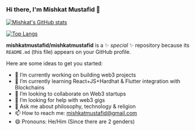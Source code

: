 ### Hi there, I'm Mishkat Mustafid 👋


[![Mishkat's GitHub stats](https://github-readme-stats.vercel.app/api?username=mishkatmustafid&count_private=true&theme=react&show_icons=true)](https://github.com/anuraghazra/github-readme-stats)

[![Top Langs](https://github-readme-stats.vercel.app/api/top-langs/?username=mishkatmustafid)](https://github.com/anuraghazra/github-readme-stats)


**mishkatmustafid/mishkatmustafid** is a ✨ _special_ ✨ repository because its `README.md` (this file) appears on your GitHub profile.

Here are some ideas to get you started:

- 🔭 I’m currently working on building web3 projects
- 🌱 I’m currently learning React+JS+Hardhat & Flutter integration with Blockchains
- 👯 I’m looking to collaborate on Web3 startups
- 🤔 I’m looking for help with web3 gigs
- 💬 Ask me about philosophy, technology & religion
- 📫 How to reach me: mishkatmustafid@gmail.com
- 😄 Pronouns: He/Him (Since there are 2 genders)
